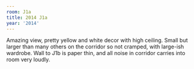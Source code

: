 ```yaml
---
room: J1a
title: 2014 J1a
year: '2014'
---
```


Amazing view, pretty yellow and white decor with high ceiling. Small but larger than many others on the corridor so not cramped, with large-ish wardrobe. Wall to J1b is paper thin, and all noise in corridor carries into room very loudly.